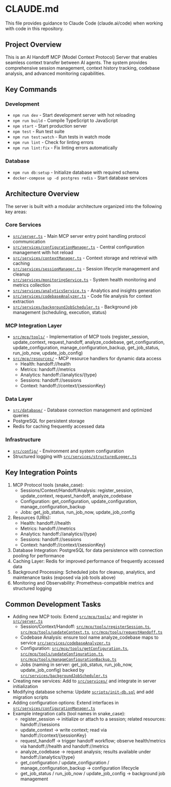 # CLAUDE.md

This file provides guidance to Claude Code (claude.ai/code) when working with code in this repository.

## Project Overview

This is an AI Handoff MCP (Model Context Protocol) Server that enables seamless context transfer between AI agents. The system provides comprehensive session management, context history tracking, codebase analysis, and advanced monitoring capabilities.

## Key Commands

### Development
- `npm run dev` - Start development server with hot reloading
- `npm run build` - Compile TypeScript to JavaScript
- `npm start` - Start production server
- `npm test` - Run test suite
- `npm run test:watch` - Run tests in watch mode
- `npm run lint` - Check for linting errors
- `npm run lint:fix` - Fix linting errors automatically

### Database
- `npm run db:setup` - Initialize database with required schema
- `docker-compose up -d postgres redis` - Start database services

## Architecture Overview

The server is built with a modular architecture organized into the following key areas:

### Core Services
- [`src/server.ts`](src/server.ts) - Main MCP server entry point handling protocol communication
- [`src/services/configurationManager.ts`](src/services/configurationManager.ts) - Central configuration management with hot reload
- [`src/services/contextManager.ts`](src/services/contextManager.ts) - Context storage and retrieval with caching
- [`src/services/sessionManager.ts`](src/services/sessionManager.ts) - Session lifecycle management and cleanup
- [`src/services/monitoringService.ts`](src/services/monitoringService.ts) - System health monitoring and metrics collection
- [`src/services/analyticsService.ts`](src/services/analyticsService.ts) - Analytics and insights generation
- [`src/services/codebaseAnalyzer.ts`](src/services/codebaseAnalyzer.ts) - Code file analysis for context extraction
- [`src/services/backgroundJobScheduler.ts`](src/services/backgroundJobScheduler.ts) - Background job management (scheduling, execution, status)

### MCP Integration Layer
- [`src/mcp/tools/`](src/mcp/tools/) - Implementation of MCP tools (register_session, update_context, request_handoff, analyze_codebase, get_configuration, update_configuration, manage_configuration_backup, get_job_status, run_job_now, update_job_config)
- [`src/mcp/resources/`](src/mcp/resources/) - MCP resource handlers for dynamic data access
  - Health: handoff://health
  - Metrics: handoff://metrics
  - Analytics: handoff://analytics/{type}
  - Sessions: handoff://sessions
  - Context: handoff://context/{sessionKey}

### Data Layer
- [`src/database/`](src/database/) - Database connection management and optimized queries
- PostgreSQL for persistent storage
- Redis for caching frequently accessed data

### Infrastructure
- [`src/config/`](src/config/) - Environment and system configuration
- Structured logging with [`src/services/structuredLogger.ts`](src/services/structuredLogger.ts)

## Key Integration Points

1. MCP Protocol tools (snake_case):
   - Sessions/Context/Handoff/Analysis: register_session, update_context, request_handoff, analyze_codebase
   - Configuration: get_configuration, update_configuration, manage_configuration_backup
   - Jobs: get_job_status, run_job_now, update_job_config
2. Resources (URIs):
   - Health: handoff://health
   - Metrics: handoff://metrics
   - Analytics: handoff://analytics/{type}
   - Sessions: handoff://sessions
   - Context: handoff://context/{sessionKey}
3. Database Integration: PostgreSQL for data persistence with connection pooling for performance
4. Caching Layer: Redis for improved performance of frequently accessed data
5. Background Processing: Scheduled jobs for cleanup, analytics, and maintenance tasks (exposed via job tools above)
6. Monitoring and Observability: Prometheus-compatible metrics and structured logging

## Common Development Tasks

- Adding new MCP tools: Extend [`src/mcp/tools/`](src/mcp/tools/) and register in [`src/server.ts`](src/server.ts)
  - Session/Context/Handoff: [`src/mcp/tools/registerSession.ts`](src/mcp/tools/registerSession.ts), [`src/mcp/tools/updateContext.ts`](src/mcp/tools/updateContext.ts), [`src/mcp/tools/requestHandoff.ts`](src/mcp/tools/requestHandoff.ts)
  - Codebase Analysis: ensure tool name analyze_codebase maps to service [`src/services/codebaseAnalyzer.ts`](src/services/codebaseAnalyzer.ts)
  - Configuration: [`src/mcp/tools/getConfiguration.ts`](src/mcp/tools/getConfiguration.ts), [`src/mcp/tools/updateConfiguration.ts`](src/mcp/tools/updateConfiguration.ts), [`src/mcp/tools/manageConfigurationBackup.ts`](src/mcp/tools/manageConfigurationBackup.ts)
  - Jobs (naming in server: get_job_status, run_job_now, update_job_config) backed by [`src/services/backgroundJobScheduler.ts`](src/services/backgroundJobScheduler.ts)
- Creating new services: Add to [`src/services/`](src/services/) and integrate in server initialization
- Modifying database schema: Update [`scripts/init-db.sql`](scripts/init-db.sql) and add migration scripts
- Adding configuration options: Extend interfaces in [`src/services/configurationManager.ts`](src/services/configurationManager.ts)
- Example integration calls (tool names in snake_case):
  - register_session -> initialize or attach to a session; related resources: handoff://sessions
  - update_context -> write context; read via handoff://context/{sessionKey}
  - request_handoff -> trigger handoff workflow; observe health/metrics via handoff://health and handoff://metrics
  - analyze_codebase -> request analysis; results available under handoff://analytics/{type}
  - get_configuration / update_configuration / manage_configuration_backup -> configuration lifecycle
  - get_job_status / run_job_now / update_job_config -> background job management